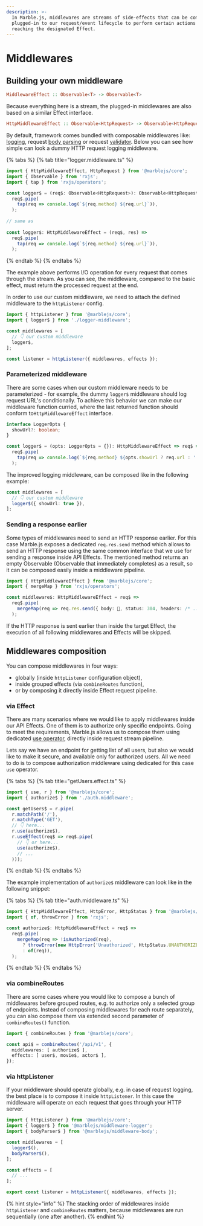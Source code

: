 ```yaml
---
description: >-
  In Marble.js, middlewares are streams of side-effects that can be composed and
  plugged-in to our request/event lifecycle to perform certain actions before
  reaching the designated Effect.
---
```


# Middlewares

## Building your own middleware

```haskell
MiddlewareEffect :: Observable<T> -> Observable<T>
```

Because everything here is a stream, the plugged-in middlewares are also based on a similar Effect interface.

```haskell
HttpMiddlewareEffect :: Observable<HttpRequest> -> Observable<HttpRequest>
```

By default, framework comes bundled with composable middlewares like: [logging](../other/api-reference/middleware-logger.md), request [body parsing](../other/api-reference/middleware-body.md) or request [validator](../other/api-reference/middleware-io.md). Below you can see how simple can look a dummy HTTP request logging middleware.

{% tabs %}
{% tab title="logger.middleware.ts" %}
```typescript
import { HttpMiddlewareEffect, HttpRequest } from '@marblejs/core';
import { Observable } from 'rxjs';
import { tap } from 'rxjs/operators';

const logger$ = (req$: Observable<HttpRequest>): Observable<HttpRequest> =>
  req$.pipe(
    tap(req => console.log(`${req.method} ${req.url}`)),
  );
  
// same as   
  
const logger$: HttpMiddlewareEffect = (req$, res) =>
  req$.pipe(
    tap(req => console.log(`${req.method} ${req.url}`)),
  );  
```
{% endtab %}
{% endtabs %}

The example above performs I/O operation for every request that comes through the stream. As you can see, the middleware, compared to the basic effect, must return the processed request at the end.

In order to use our custom middleware, we need to attach the defined middleware to the `httpListener` config.

```typescript
import { httpListener } from '@marblejs/core';
import { logger$ } from './logger-middleware';

const middlewares = [
  // 👇 our custom middleware 
  logger$,
];

const listener = httpListener({ middlewares, effects });
```

### Parameterized middleware

There are some cases when our custom middleware needs to be parameterized - for example, the dummy `logger$` middleware should log request URL's conditionally. To achieve this behavior we can make our middleware function curried, where the last returned function should conform to`HttpMiddlewareEffect` interface.

```typescript
interface LoggerOpts {
  showUrl?: boolean;
}

const logger$ = (opts: LoggerOpts = {}): HttpMiddlewareEffect => req$ =>
  req$.pipe(
    tap(req => console.log(`${req.method} ${opts.showUrl ? req.url : ''}`)),
  );
```

The improved logging middleware, can be composed like in the following example:

```typescript
const middlewares = [
  // 👇 our custom middleware
  logger$({ showUrl: true }),
];
```

### Sending a response earlier

Some types of middlewares need to send an HTTP response earlier. For this case Marble.js exposes a dedicated `req.res.send` method which allows to send an HTTP response using the same common interface that we use for sending a response inside API Effects. The mentioned method returns an empty Observable \(Observable that immediately completes\) as a result, so it can be composed easily inside a middleware pipeline.

```typescript
import { HttpMiddlewareEffect } from '@marblejs/core';
import { mergeMap } from 'rxjs/operators';

const middleware$: HttpMiddlewareEffect = req$ =>
  req$.pipe(
    mergeMap(req => req.res.send({ body: 💩, status: 304, headers: /* ... */ })),
  );
```

If the HTTP response is sent earlier than inside the target Effect, the execution of all following middlewares and Effects will be skipped.

## Middlewares composition

You can compose middlewares in four ways:

* globally \(inside `httpListener` configuration object\),
* inside grouped effects \(via `combineRoutes` function\),
* or by composing it directly inside Effect request pipeline.

### via Effect

There are many scenarios where we would like to apply middlewares inside our API Effects. One of them is to authorize only specific endpoints. Going to meet the requirements, Marble.js allows us to compose them using dedicated [use operator](../other/api-reference/core/operator-use.md), directly inside request stream pipeline.

Lets say we have an endpoint for getting list of all users, but also we would like to make it secure, and available only for authorized users. All we need to do is to compose authorization middleware using dedicated for this case `use` operator.

{% tabs %}
{% tab title="getUsers.effect.ts" %}
```typescript
import { use, r } from '@marblejs/core';
import { authorize$ } from './auth.middleware';

const getUsers$ = r.pipe(
  r.matchPath('/'),
  r.matchType('GET'),
  // 👇 here...
  r.use(authorize$),
  r.useEffect(req$ => req$.pipe(
    // 👇 or here...
    use(authorize$),
    // ...
  )));
```
{% endtab %}
{% endtabs %}

The example implementation of `authorize$` middleware can look like in the following snippet:

{% tabs %}
{% tab title="auth.middleware.ts" %}
```typescript
import { HttpMiddlewareEffect, HttpError, HttpStatus } from '@marblejs/core';
import { of, throwError } from 'rxjs';

const authorize$: HttpMiddlewareEffect = req$ =>
  req$.pipe(
    mergeMap(req => !isAuthorized(req),
      ? throwError(new HttpError('Unauthorized', HttpStatus.UNAUTHORIZED)),
      : of(req)),
  );
```
{% endtab %}
{% endtabs %}

### via combineRoutes

There are some cases where you would like to compose a bunch of middlewares before grouped routes, e.g. to authorize only a selected group of endpoints. Instead of composing middlewares for each route separately, you can also compose them via extended second parameter of `combineRoutes()` function.

```typescript
import { combineRoutes } from '@marblejs/core';

const api$ = combineRoutes('/api/v1', {
  middlewares: [ authorize$ ],
  effects: [ user$, movie$, actor$ ],
});
```

### via httpListener

If your middleware should operate globally, e.g. in case of request logging, the best place is to compose it inside `httpListener`. In this case the middleware will operate on each request that goes through your HTTP server.

```typescript
import { httpListener } from '@marblejs/core';
import { logger$ } from '@marblejs/middleware-logger';
import { bodyParser$ } from '@marblejs/middleware-body';

const middlewares = [
  logger$(),
  bodyParser$(),
];

const effects = [
  // ...
];

export const listener = httpListener({ middlewares, effects });
```

{% hint style="info" %}
The stacking order of middlewares inside `httpListener` and `combineRoutes` matters, because middlewares are run sequentially \(one after another\).
{% endhint %}

